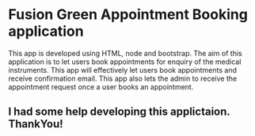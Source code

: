 # Fusion Green Appointment Booking application

This app is developed using HTML, node and bootstrap.
The aim of this application is to let users book appointments for enquiry of the medical instruments.
This app will effectively let users book appointments and receive confirmation email.
This app also lets the admin to receive the appointment request once a user books an appointment.

## I had some help developing this applictaion. ThankYou!
